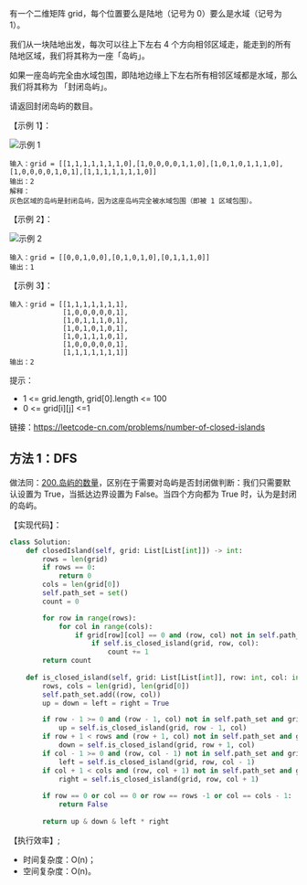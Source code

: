 有一个二维矩阵 grid，每个位置要么是陆地（记号为 0）要么是水域（记号为 1）。

我们从一块陆地出发，每次可以往上下左右 4 个方向相邻区域走，能走到的所有陆地区域，我们将其称为一座「岛屿」。

如果一座岛屿完全由水域包围，即陆地边缘上下左右所有相邻区域都是水域，那么我们将其称为 「封闭岛屿」。

请返回封闭岛屿的数目。

【示例 1】：

![示例 1](https://assets.leetcode-cn.com/aliyun-lc-upload/uploads/2019/11/07/sample_3_1610.png)

```
输入：grid = [[1,1,1,1,1,1,1,0],[1,0,0,0,0,1,1,0],[1,0,1,0,1,1,1,0],[1,0,0,0,0,1,0,1],[1,1,1,1,1,1,1,0]]
输出：2
解释：
灰色区域的岛屿是封闭岛屿，因为这座岛屿完全被水域包围（即被 1 区域包围）。
```

【示例 2】：

![示例 2](https://assets.leetcode-cn.com/aliyun-lc-upload/uploads/2019/11/07/sample_4_1610.png)

```
输入：grid = [[0,0,1,0,0],[0,1,0,1,0],[0,1,1,1,0]]
输出：1
```

【示例 3】：
```
输入：grid = [[1,1,1,1,1,1,1],
             [1,0,0,0,0,0,1],
             [1,0,1,1,1,0,1],
             [1,0,1,0,1,0,1],
             [1,0,1,1,1,0,1],
             [1,0,0,0,0,0,1],
             [1,1,1,1,1,1,1]]
输出：2
```

提示：
- 1 <= grid.length, grid[0].length <= 100
- 0 <= grid[i][j] <=1

链接：https://leetcode-cn.com/problems/number-of-closed-islands

## 方法 1：DFS
做法同：[200.岛屿的数量](https://leetcode-cn.com/problems/number-of-islands)，区别在于需要对岛屿是否封闭做判断：我们只需要默认设置为 True，当抵达边界设置为 False。当四个方向都为 True 时，认为是封闭的岛屿。

【实现代码】：
```python
class Solution:
    def closedIsland(self, grid: List[List[int]]) -> int:
        rows = len(grid)
        if rows == 0:
            return 0
        cols = len(grid[0])
        self.path_set = set()
        count = 0

        for row in range(rows):
            for col in range(cols):
                if grid[row][col] == 0 and (row, col) not in self.path_set:
                    if self.is_closed_island(grid, row, col):
                        count += 1
        return count
    
    def is_closed_island(self, grid: List[List[int]], row: int, col: int) -> bool:
        rows, cols = len(grid), len(grid[0])
        self.path_set.add((row, col))
        up = down = left = right = True

        if row - 1 >= 0 and (row - 1, col) not in self.path_set and grid[row - 1][col] == 0:
            up = self.is_closed_island(grid, row - 1, col)
        if row + 1 < rows and (row + 1, col) not in self.path_set and grid[row + 1][col] == 0:
            down = self.is_closed_island(grid, row + 1, col)
        if col - 1 >= 0 and (row, col - 1) not in self.path_set and grid[row][col - 1] == 0:
            left = self.is_closed_island(grid, row, col - 1)
        if col + 1 < cols and (row, col + 1) not in self.path_set and grid[row][col + 1] == 0:
            right = self.is_closed_island(grid, row, col + 1)
        
        if row == 0 or col == 0 or row == rows -1 or col == cols - 1:
            return False
        
        return up & down & left * right
```

【执行效率】;
- 时间复杂度：O(n)；
- 空间复杂度：O(n)。
